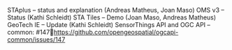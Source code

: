 STAplus – status and explanation (Andreas Matheus, Joan Maso)
OMS v3 – Status (Kathi Schleidt)
STA Tiles – Demo (Joan Maso, Andreas Matheus)
GeoTech IE – Update (Kathi Schleidt)
SensorThings API and OGC API – common: #147https://github.com/opengeospatial/ogcapi-common/issues/147 
